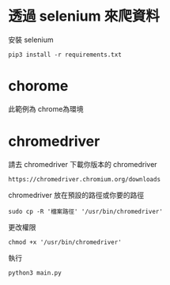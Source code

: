 # 透過 selenium 來爬資料

安裝 selenium
```
pip3 install -r requirements.txt
```

# chorome
此範例為 chrome為環境

# chromedriver

請去 chromedriver 下載你版本的 chromedriver

```
https://chromedriver.chromium.org/downloads
```

chromedriver 放在預設的路徑或你要的路徑
```
sudo cp -R '檔案路徑' '/usr/bin/chromedriver'
```
更改權限
```
chmod +x '/usr/bin/chromedriver'
```

執行
```
python3 main.py
```